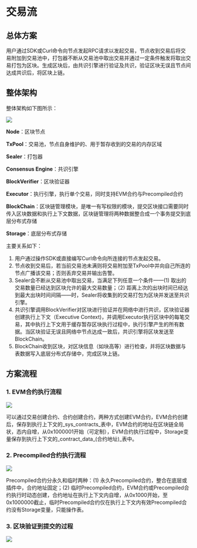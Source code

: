 # 交易流

## 总体方案

用户通过SDK或Curl命令向节点发起RPC请求以发起交易，节点收到交易后将交易附加到交易池中，打包器不断从交易池中取出交易并通过一定条件触发将取出交易打包为区块。生成区块后，由共识引擎进行验证及共识，验证区块无误且节点间达成共识后，将区块上链。

## 整体架构
整体架构如下图所示：

![](../../../images/architecture/transaction_stream.png)

**Node**：区块节点

**TxPool**：交易池，节点自身维护的、用于暂存收到的交易的内存区域

**Sealer**：打包器

**Consensus Engine**：共识引擎

**BlockVerifier**：区块验证器

**Executor**：执行引擎，执行单个交易，同时支持EVM合约与Precompiled合约

**BlockChain**：区块链管理模块，是唯一有写权限的模块，提交区块接口需要同时传入区块数据和执行上下文数据，区块链管理将两种数据整合成一个事务提交到底层分布式存储

**Storage**：底层分布式存储

主要关系如下：

 1. 用户通过操作SDK或直接编写Curl命令向所连接的节点发起交易。
 2. 节点收到交易后，若当前交易池未满则将交易附加至TxPool中并向自己所连的节点广播该交易；否则丢弃交易并输出告警。
 3. Sealer会不断从交易池中取出交易，当满足下列任意一个条件——(1) 取出的交易数量已经达到区块允许的最大交易数量；（2) 距离上次的出块时间已经达到最大出块时间间隔——时，Sealer将收集到的交易打包为区块并发送至共识引擎。
 4. 共识引擎调用BlockVerifier对区块进行验证并在网络中进行共识，区块验证器创建执行上下文（Executive Context)，并调用Executor执行区块中的每笔交易，其中执行上下文用于缓存暂存区块执行过程中，执行引擎产生的所有数据。当区块验证无误且网络中节点达成一致后，共识引擎将区块发送至BlockChain。
 5. BlockChain收到区块，对区块信息（如块高等）进行检查，并将区块数据与表数据写入底层分布式存储中，完成区块上链。

## 方案流程

### 1. EVM合约执行流程
![](../../../images/architecture/EVM_contract_execution.png)

  可以通过交易创建合约、合约创建合约，两种方式创建EVM合约，EVM合约创建后，保存到执行上下文的_sys_contracts_表中，EVM合约的地址在区块链全局状，态内自增，从0x1000001开始（可定制），EVM合约执行过程中，Storage变量保存到执行上下文的_contract_data_(合约地址)_表中。

### 2. Precompiled合约执行流程
![](../../../images/architecture/precompiled_contract_execution.png)

  Precompiled合约分永久和临时两种：(1) 永久Precompiled合约，整合在底层或插件中，合约地址固定；(2) 临时Precompiled合约，EVM合约或Precompiled合约执行时动态创建，合约地址在执行上下文内自增，从0x1000开始，至0x1000000截止，临时Precompiled合约仅在执行上下文内有效Precompiled合约没有Storage变量，只能操作表。

### 3. 区块验证到提交的过程
![](../../../images/architecture/execution.png)